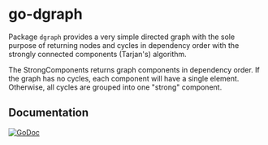 go-dgraph
=========

Package `dgraph` provides a very simple directed graph with the sole purpose of
returning nodes and cycles in dependency order with the strongly connected
components (Tarjan's) algorithm.

The StrongComponents returns graph components in dependency order. If the graph
has no cycles, each component will have a single element. Otherwise, all cycles
are grouped into one "strong" component.

Documentation
-------------

[![GoDoc](https://godoc.org/github.com/twmb/go-dgraph?status.svg)](https://godoc.org/github.com/twmb/go-dgraph)
